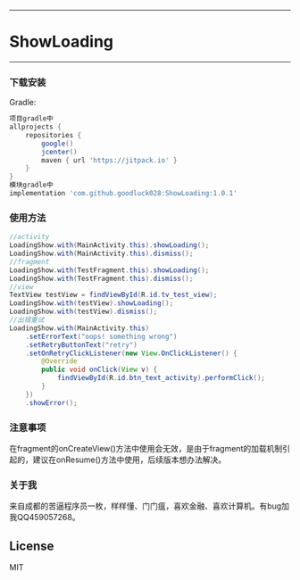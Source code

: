 ---
# ShowLoading
-------------

### 下载安装
Gradle:
```groovy
项目gradle中
allprojects {
    repositories {
        google()
        jcenter()
        maven { url 'https://jitpack.io' }
    }
}
模块gradle中
implementation 'com.github.goodluck028:ShowLoading:1.0.1'
```

### 使用方法
```java
//activity
LoadingShow.with(MainActivity.this).showLoading();
LoadingShow.with(MainActivity.this).dismiss();
//fragment
LoadingShow.with(TestFragment.this).showLoading();
LoadingShow.with(TestFragment.this).dismiss();
//view
TextView testView = findViewById(R.id.tv_test_view);
LoadingShow.with(testView).showLoading();
LoadingShow.with(testView).dismiss();
//出错重试
LoadingShow.with(MainActivity.this)
    .setErrorText("oops! something wrong")
    .setRetryButtonText("retry")
    .setOnRetryClickListener(new View.OnClickListener() {
        @Override
        public void onClick(View v) {
            findViewById(R.id.btn_text_activity).performClick();
        }
    })
    .showError();
```

### 注意事项
在fragment的onCreateView()方法中使用会无效，是由于fragment的加载机制引起的，建议在onResume()方法中使用，后续版本想办法解决。

### 关于我
来自成都的苦逼程序员一枚，样样懂、门门瘟，喜欢金融、喜欢计算机。有bug加我QQ459057268。

## License
MIT
